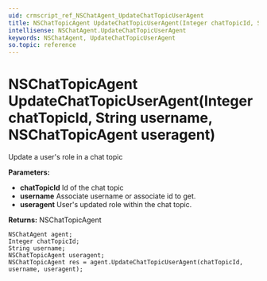 ```yaml
---
uid: crmscript_ref_NSChatAgent_UpdateChatTopicUserAgent
title: NSChatTopicAgent UpdateChatTopicUserAgent(Integer chatTopicId, String username, NSChatTopicAgent useragent)
intellisense: NSChatAgent.UpdateChatTopicUserAgent
keywords: NSChatAgent, UpdateChatTopicUserAgent
so.topic: reference
---
```


# NSChatTopicAgent UpdateChatTopicUserAgent(Integer chatTopicId, String username, NSChatTopicAgent useragent)

Update a user's role in a chat topic

**Parameters:**
 - **chatTopicId** Id of the chat topic
 - **username** Associate username or associate id to get.
 - **useragent** User's updated role within the chat topic.

**Returns:** NSChatTopicAgent

```crmscript
NSChatAgent agent;
Integer chatTopicId;
String username;
NSChatTopicAgent useragent;
NSChatTopicAgent res = agent.UpdateChatTopicUserAgent(chatTopicId, username, useragent);
```

